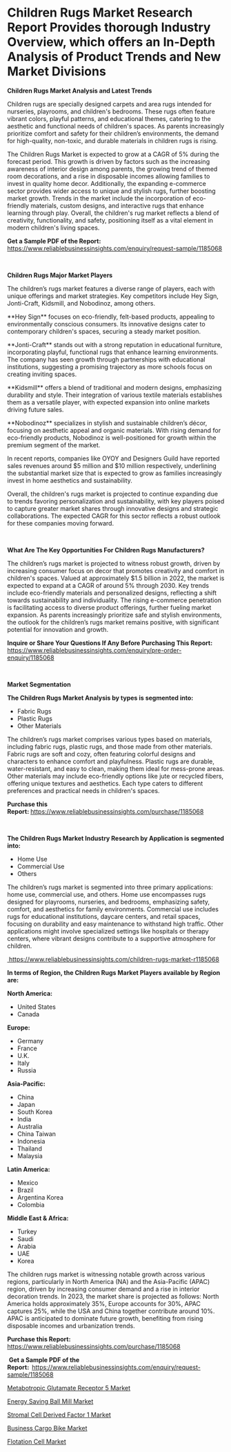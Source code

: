 <p><h1>Children Rugs Market Research Report Provides thorough Industry Overview, which offers an In-Depth Analysis of Product Trends and New Market Divisions</h1></p><p><strong>Children Rugs Market Analysis and Latest Trends</strong></p>
<p><p>Children rugs are specially designed carpets and area rugs intended for nurseries, playrooms, and children's bedrooms. These rugs often feature vibrant colors, playful patterns, and educational themes, catering to the aesthetic and functional needs of children's spaces. As parents increasingly prioritize comfort and safety for their children’s environments, the demand for high-quality, non-toxic, and durable materials in children rugs is rising.</p><p>The Children Rugs Market is expected to grow at a CAGR of 5% during the forecast period. This growth is driven by factors such as the increasing awareness of interior design among parents, the growing trend of themed room decorations, and a rise in disposable incomes allowing families to invest in quality home decor. Additionally, the expanding e-commerce sector provides wider access to unique and stylish rugs, further boosting market growth. Trends in the market include the incorporation of eco-friendly materials, custom designs, and interactive rugs that enhance learning through play. Overall, the children's rug market reflects a blend of creativity, functionality, and safety, positioning itself as a vital element in modern children's living spaces.</p></p>
<p><strong>Get a Sample PDF of the Report:&nbsp;</strong> <a href="https://www.reliablebusinessinsights.com/enquiry/request-sample/1185068?utm_campaign=1094&utm_medium=2&utm_source=Github&utm_content=ia&utm_term=22102024&utm_id=children-rugs">https://www.reliablebusinessinsights.com/enquiry/request-sample/1185068</a></p>
<p>&nbsp;</p>
<p><strong>Children Rugs Major Market Players</strong></p>
<p><p>The children’s rugs market features a diverse range of players, each with unique offerings and market strategies. Key competitors include Hey Sign, Jonti-Craft, Kidsmill, and Nobodinoz, among others. </p><p>**Hey Sign** focuses on eco-friendly, felt-based products, appealing to environmentally conscious consumers. Its innovative designs cater to contemporary children's spaces, securing a steady market position. </p><p>**Jonti-Craft** stands out with a strong reputation in educational furniture, incorporating playful, functional rugs that enhance learning environments. The company has seen growth through partnerships with educational institutions, suggesting a promising trajectory as more schools focus on creating inviting spaces.</p><p>**Kidsmill** offers a blend of traditional and modern designs, emphasizing durability and style. Their integration of various textile materials establishes them as a versatile player, with expected expansion into online markets driving future sales.</p><p>**Nobodinoz** specializes in stylish and sustainable children’s décor, focusing on aesthetic appeal and organic materials. With rising demand for eco-friendly products, Nobodinoz is well-positioned for growth within the premium segment of the market.</p><p>In recent reports, companies like OYOY and Designers Guild have reported sales revenues around $5 million and $10 million respectively, underlining the substantial market size that is expected to grow as families increasingly invest in home aesthetics and sustainability. </p><p>Overall, the children's rugs market is projected to continue expanding due to trends favoring personalization and sustainability, with key players poised to capture greater market shares through innovative designs and strategic collaborations. The expected CAGR for this sector reflects a robust outlook for these companies moving forward.</p></p>
<p>&nbsp;</p>
<p><strong>What Are The Key Opportunities For Children Rugs Manufacturers?</strong></p>
<p><p>The children’s rugs market is projected to witness robust growth, driven by increasing consumer focus on decor that promotes creativity and comfort in children's spaces. Valued at approximately $1.5 billion in 2022, the market is expected to expand at a CAGR of around 5% through 2030. Key trends include eco-friendly materials and personalized designs, reflecting a shift towards sustainability and individuality. The rising e-commerce penetration is facilitating access to diverse product offerings, further fueling market expansion. As parents increasingly prioritize safe and stylish environments, the outlook for the children’s rugs market remains positive, with significant potential for innovation and growth.</p></p>
<p><strong>Inquire or Share Your Questions If Any Before Purchasing This Report:</strong> <a href="https://www.reliablebusinessinsights.com/enquiry/pre-order-enquiry/1185068?utm_campaign=1094&utm_medium=2&utm_source=Github&utm_content=ia&utm_term=22102024&utm_id=children-rugs">https://www.reliablebusinessinsights.com/enquiry/pre-order-enquiry/1185068</a></p>
<p>&nbsp;</p>
<p><strong>Market Segmentation</strong></p>
<p><strong>The Children Rugs Market Analysis by types is segmented into:</strong></p>
<p><ul><li>Fabric Rugs</li><li>Plastic Rugs</li><li>Other Materials</li></ul></p>
<p><p>The children’s rugs market comprises various types based on materials, including fabric rugs, plastic rugs, and those made from other materials. Fabric rugs are soft and cozy, often featuring colorful designs and characters to enhance comfort and playfulness. Plastic rugs are durable, water-resistant, and easy to clean, making them ideal for mess-prone areas. Other materials may include eco-friendly options like jute or recycled fibers, offering unique textures and aesthetics. Each type caters to different preferences and practical needs in children's spaces.</p></p>
<p><strong>Purchase this Report:&nbsp;</strong><a href="https://www.reliablebusinessinsights.com/purchase/1185068?utm_campaign=1094&utm_medium=2&utm_source=Github&utm_content=ia&utm_term=22102024&utm_id=children-rugs">https://www.reliablebusinessinsights.com/purchase/1185068</a></p>
<p>&nbsp;</p>
<p><strong>The Children Rugs Market Industry Research by Application is segmented into:</strong></p>
<p><ul><li>Home Use</li><li>Commercial Use</li><li>Others</li></ul></p>
<p><p>The children’s rugs market is segmented into three primary applications: home use, commercial use, and others. Home use encompasses rugs designed for playrooms, nurseries, and bedrooms, emphasizing safety, comfort, and aesthetics for family environments. Commercial use includes rugs for educational institutions, daycare centers, and retail spaces, focusing on durability and easy maintenance to withstand high traffic. Other applications might involve specialized settings like hospitals or therapy centers, where vibrant designs contribute to a supportive atmosphere for children.</p></p>
<p><a href="https://www.reliablebusinessinsights.com/children-rugs-market-r1185068?utm_campaign=1094&utm_medium=2&utm_source=Github&utm_content=ia&utm_term=22102024&utm_id=children-rugs">&nbsp;https://www.reliablebusinessinsights.com/children-rugs-market-r1185068</a></p>
<p><strong>In terms of Region, the Children Rugs Market Players available by Region are:</strong></p>
<p>
    <p> <strong> North America: </strong>
        <ul>
            <li>United States</li>
            <li>Canada</li>
        </ul>
        </p> 
    <p> <strong> Europe: </strong>
        <ul>
            <li>Germany</li>
            <li>France</li>
            <li>U.K.</li>
            <li>Italy</li>
            <li>Russia</li>
        </ul>
        </p> 
    <p> <strong> Asia-Pacific: </strong>
        <ul>
            <li>China</li>
            <li>Japan</li>
            <li>South Korea</li>
            <li>India</li>
            <li>Australia</li>
            <li>China Taiwan</li>
            <li>Indonesia</li>
            <li>Thailand</li>
            <li>Malaysia</li>
        </ul>
        </p> 
    <p> <strong> Latin America: </strong>
        <ul>
            <li>Mexico</li>
            <li>Brazil</li>
            <li>Argentina Korea</li>
            <li>Colombia</li>
        </ul>
        </p> 
    <p> <strong> Middle East & Africa: </strong>
        <ul>
            <li>Turkey</li>
            <li>Saudi</li>
            <li>Arabia</li>
            <li>UAE</li>
            <li>Korea</li>
        </ul>
    </p>
    </p>
<p><p>The children rugs market is witnessing notable growth across various regions, particularly in North America (NA) and the Asia-Pacific (APAC) region, driven by increasing consumer demand and a rise in interior decoration trends. In 2023, the market share is projected as follows: North America holds approximately 35%, Europe accounts for 30%, APAC captures 25%, while the USA and China together contribute around 10%. APAC is anticipated to dominate future growth, benefiting from rising disposable incomes and urbanization trends.</p></p>
<p><strong>Purchase this Report: </strong><a href="https://www.reliablebusinessinsights.com/purchase/1185068?utm_campaign=1094&utm_medium=2&utm_source=Github&utm_content=ia&utm_term=22102024&utm_id=children-rugs">https://www.reliablebusinessinsights.com/purchase/1185068</a></p>
<p>&nbsp;<strong>Get a Sample PDF of the Report:&nbsp;&nbsp;</strong><a href="https://www.reliablebusinessinsights.com/enquiry/request-sample/1185068?utm_campaign=1094&utm_medium=2&utm_source=Github&utm_content=ia&utm_term=22102024&utm_id=children-rugs">https://www.reliablebusinessinsights.com/enquiry/request-sample/1185068</a></p>
<p><strong></strong></p>
<p><p><a href="https://www.linkedin.com/pulse/metabotropic-glutamate-receptor-5-momentum-charting-138-jkcwf?utm_campaign=1094&utm_medium=2&utm_source=Github&utm_content=ia&utm_term=22102024&utm_id=children-rugs">Metabotropic Glutamate Receptor 5 Market</a></p><p><a href="https://issuu.com/reportprime-2/docs/energy-saving-ball-mill-market-size_22624395753998?utm_campaign=1094&utm_medium=2&utm_source=Github&utm_content=ia&utm_term=22102024&utm_id=children-rugs">Energy Saving Ball Mill Market</a></p><p><a href="https://www.linkedin.com/pulse/stromal-cell-derived-factor-1-market-dynamics-application-grhcf?utm_campaign=1094&utm_medium=2&utm_source=Github&utm_content=ia&utm_term=22102024&utm_id=children-rugs">Stromal Cell Derived Factor 1 Market</a></p><p><a href="https://github.com/kiara3n0pau/Market-Research-Report-List-1/blob/main/business-cargo-bike-market.md?utm_campaign=1094&utm_medium=2&utm_source=Github&utm_content=ia&utm_term=22102024&utm_id=children-rugs">Business Cargo Bike Market</a></p><p><a href="https://issuu.com/reportprime-2/docs/flotation-cell-market-size-2030.ppt_0c02f285a3b0d1?utm_campaign=1094&utm_medium=2&utm_source=Github&utm_content=ia&utm_term=22102024&utm_id=children-rugs">Flotation Cell Market</a></p></p>